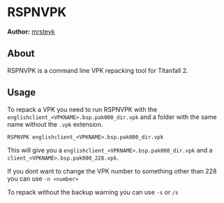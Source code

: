 # RSPNVPK

**Author:** [mrsteyk](https://github.com/mrsteyk)

## About

RSPNVPK is a command line VPK repacking tool for Titanfall 2.

## Usage

To repack a VPK you need to run RSPNVPK with the `englishclient_<VPKNAME>.bsp.pak000_dir.vpk` and a folder with the same name without the `.vpk` extension.

```
RSPNVPK englishclient_<VPKNAME>.bsp.pak000_dir.vpk
```

This will give you a `englishclient_<VPKNAME>.bsp.pak000_dir.vpk` and a `client_<VPKNAME>.bsp.pak000_228.vpk`.

If you dont want to change the VPK number to something other than 228 you can use `-n <number>`

To repack without the backup warning you can use `-s` or `/s`